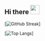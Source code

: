 <!-- <div id="header" align="center">
  <img src="https://media.giphy.com/media/MeJgB3yMMwIaHmKD4z/giphy.gif" width="150"/>
</div>
 -->
 
## Hi there   <img src="https://media.giphy.com/media/hvRJCLFzcasrR4ia7z/giphy.gif" width="30"/>

<!-- ![NgoanPham's GitHub stats](https://github-readme-stats.vercel.app/api?username=ngoanpham2302&show_icons=true&theme=radical) -->

[![GitHub Streak](http://github-readme-streak-stats.herokuapp.com?user=ngoanpham2302&theme=radical&date_format=M%20j%5B%2C%20Y%5D)]

[![Top Langs](https://github-readme-stats.vercel.app/api/top-langs/?username=ngoanpham2302&layout=compact&theme=radical)]


<!-- GitHub Streak: (https://git.io/streak-stats) -->
<!-- Top Langs: (https://github.com/anuraghazra/github-readme-stats) -->
<!--
**ngoanpham2302/ngoanpham2302** is a ✨ _special_ ✨ repository because its `README.md` (this file) appears on your GitHub profile.

Here are some ideas to get you started:

- 🔭 I’m currently working on ...
- 🌱 I’m currently learning ...
- 👯 I’m looking to collaborate on ...
- 🤔 I’m looking for help with ...
- 💬 Ask me about ...
- 📫 How to reach me: ...
- 😄 Pronouns: ...
- ⚡ Fun fact: ...
-->
